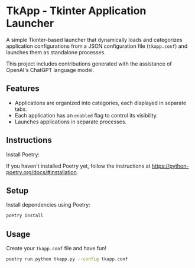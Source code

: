 # TkApp - Tkinter Application Launcher

A simple Tkinter-based launcher that dynamically loads and categorizes application configurations from a JSON configuration file (`tkapp.conf`) and launches them as standalone processes.

This project includes contributions generated with the assistance of OpenAI's ChatGPT language model.

## Features

- Applications are organized into categories, each displayed in separate tabs.
- Each application has an `enabled` flag to control its visibility.
- Launches applications in separate processes.

## Instructions

Install Poetry:

If you haven't installed Poetry yet, follow the instructions at https://python-poetry.org/docs/#installation.

## Setup

Install dependencies using Poetry:

```bash
poetry install
```

## Usage

Create your `tkapp.conf` file and have fun!

```bash
poetry run python tkapp.py --config tkapp.conf
```
